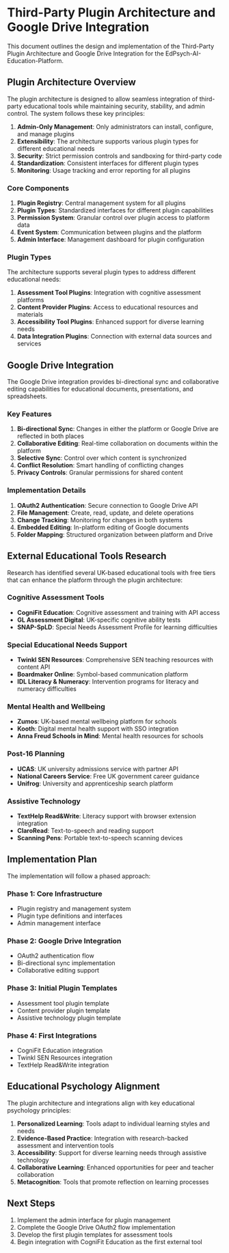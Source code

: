# Third-Party Plugin Architecture and Google Drive Integration

This document outlines the design and implementation of the Third-Party Plugin Architecture and Google Drive Integration for the EdPsych-AI-Education-Platform.

## Plugin Architecture Overview

The plugin architecture is designed to allow seamless integration of third-party educational tools while maintaining security, stability, and admin control. The system follows these key principles:

1. **Admin-Only Management**: Only administrators can install, configure, and manage plugins
2. **Extensibility**: The architecture supports various plugin types for different educational needs
3. **Security**: Strict permission controls and sandboxing for third-party code
4. **Standardization**: Consistent interfaces for different plugin types
5. **Monitoring**: Usage tracking and error reporting for all plugins

### Core Components

1. **Plugin Registry**: Central management system for all plugins
2. **Plugin Types**: Standardized interfaces for different plugin capabilities
3. **Permission System**: Granular control over plugin access to platform data
4. **Event System**: Communication between plugins and the platform
5. **Admin Interface**: Management dashboard for plugin configuration

### Plugin Types

The architecture supports several plugin types to address different educational needs:

1. **Assessment Tool Plugins**: Integration with cognitive assessment platforms
2. **Content Provider Plugins**: Access to educational resources and materials
3. **Accessibility Tool Plugins**: Enhanced support for diverse learning needs
4. **Data Integration Plugins**: Connection with external data sources and services

## Google Drive Integration

The Google Drive integration provides bi-directional sync and collaborative editing capabilities for educational documents, presentations, and spreadsheets.

### Key Features

1. **Bi-directional Sync**: Changes in either the platform or Google Drive are reflected in both places
2. **Collaborative Editing**: Real-time collaboration on documents within the platform
3. **Selective Sync**: Control over which content is synchronized
4. **Conflict Resolution**: Smart handling of conflicting changes
5. **Privacy Controls**: Granular permissions for shared content

### Implementation Details

1. **OAuth2 Authentication**: Secure connection to Google Drive API
2. **File Management**: Create, read, update, and delete operations
3. **Change Tracking**: Monitoring for changes in both systems
4. **Embedded Editing**: In-platform editing of Google documents
5. **Folder Mapping**: Structured organization between platform and Drive

## External Educational Tools Research

Research has identified several UK-based educational tools with free tiers that can enhance the platform through the plugin architecture:

### Cognitive Assessment Tools
- **CogniFit Education**: Cognitive assessment and training with API access
- **GL Assessment Digital**: UK-specific cognitive ability tests
- **SNAP-SpLD**: Special Needs Assessment Profile for learning difficulties

### Special Educational Needs Support
- **Twinkl SEN Resources**: Comprehensive SEN teaching resources with content API
- **Boardmaker Online**: Symbol-based communication platform
- **IDL Literacy & Numeracy**: Intervention programs for literacy and numeracy difficulties

### Mental Health and Wellbeing
- **Zumos**: UK-based mental wellbeing platform for schools
- **Kooth**: Digital mental health support with SSO integration
- **Anna Freud Schools in Mind**: Mental health resources for schools

### Post-16 Planning
- **UCAS**: UK university admissions service with partner API
- **National Careers Service**: Free UK government career guidance
- **Unifrog**: University and apprenticeship search platform

### Assistive Technology
- **TextHelp Read&Write**: Literacy support with browser extension integration
- **ClaroRead**: Text-to-speech and reading support
- **Scanning Pens**: Portable text-to-speech scanning devices

## Implementation Plan

The implementation will follow a phased approach:

### Phase 1: Core Infrastructure
- Plugin registry and management system
- Plugin type definitions and interfaces
- Admin management interface

### Phase 2: Google Drive Integration
- OAuth2 authentication flow
- Bi-directional sync implementation
- Collaborative editing support

### Phase 3: Initial Plugin Templates
- Assessment tool plugin template
- Content provider plugin template
- Assistive technology plugin template

### Phase 4: First Integrations
- CogniFit Education integration
- Twinkl SEN Resources integration
- TextHelp Read&Write integration

## Educational Psychology Alignment

The plugin architecture and integrations align with key educational psychology principles:

1. **Personalized Learning**: Tools adapt to individual learning styles and needs
2. **Evidence-Based Practice**: Integration with research-backed assessment and intervention tools
3. **Accessibility**: Support for diverse learning needs through assistive technology
4. **Collaborative Learning**: Enhanced opportunities for peer and teacher collaboration
5. **Metacognition**: Tools that promote reflection on learning processes

## Next Steps

1. Implement the admin interface for plugin management
2. Complete the Google Drive OAuth2 flow implementation
3. Develop the first plugin templates for assessment tools
4. Begin integration with CogniFit Education as the first external tool
